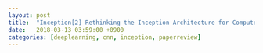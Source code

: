 ```yaml
---
layout: post
title:  "Inception[2] Rethinking the Inception Architecture for Computer Vision(2015) - Review"
date:   2018-03-13 03:59:00 +0900
categories: [deeplearning, cnn, inception, paperreview]
---
```

